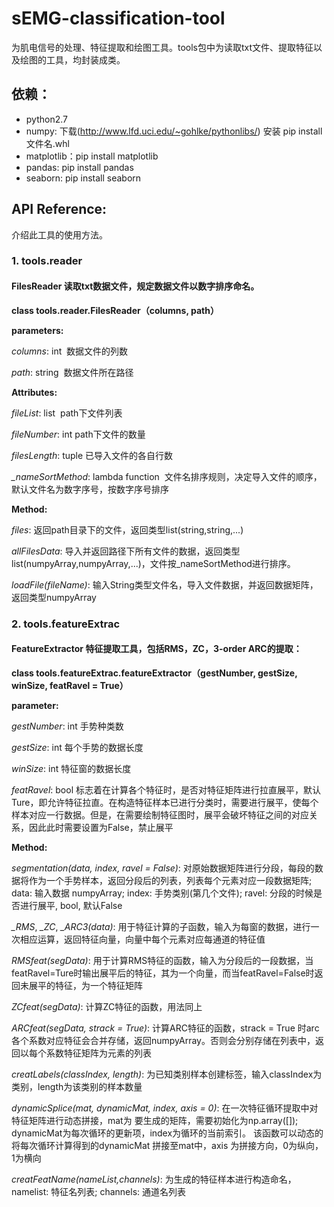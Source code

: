 # sEMG-classification-tool
为肌电信号的处理、特征提取和绘图工具。tools包中为读取txt文件、提取特征以及绘图的工具，均封装成类。

## 依赖：
- python2.7
- numpy: 下载(http://www.lfd.uci.edu/~gohlke/pythonlibs/) 安装 pip install 文件名.whl
- matplotlib：pip install matplotlib
- pandas: pip install pandas
- seaborn: pip install seaborn

## API Reference:

介绍此工具的使用方法。

### 1. tools.reader

#### FilesReader 读取txt数据文件，规定数据文件以数字排序命名。

**class tools.reader.FilesReader（columns, path）**

**parameters:**

*columns*: int  数据文件的列数

*path*: string  数据文件所在路径

**Attributes:**

*fileList*: list  path下文件列表

*fileNumber*: int path下文件的数量

*filesLength*: tuple 已导入文件的各自行数

*_nameSortMethod*: lambda function  文件名排序规则，决定导入文件的顺序，默认文件名为数字序号，按数字序号排序

**Method:**

*files*: 返回path目录下的文件，返回类型list(string,string,...)

*allFilesData*: 导入并返回路径下所有文件的数据，返回类型list(numpyArray,numpyArray,...)，文件按_nameSortMethod进行排序。

*loadFile(fileName)*: 输入String类型文件名，导入文件数据，并返回数据矩阵，返回类型numpyArray


### 2. tools.featureExtrac

#### FeatureExtractor 特征提取工具，包括RMS，ZC，3-order ARC的提取：

**class tools.featureExtrac.featureExtractor（gestNumber, gestSize, winSize, featRavel = True）**

**parameter:**

*gestNumber*: int 手势种类数

*gestSize*: int 每个手势的数据长度

*winSize*: int 特征窗的数据长度

*featRavel*: bool 标志着在计算各个特征时，是否对特征矩阵进行拉直展平，默认Ture，即允许特征拉直。在构造特征样本已进行分类时，需要进行展平，使每个样本对应一行数据。但是，在需要绘制特征图时，展平会破坏特征之间的对应关系，因此此时需要设置为False，禁止展平

**Method:**

*segmentation(data, index, ravel = False)*: 对原始数据矩阵进行分段，每段的数据将作为一个手势样本，返回分段后的列表，列表每个元素对应一段数据矩阵; data: 输入数据 numpyArray; index: 手势类别(第几个文件); ravel: 分段的时候是否进行展平, bool, 默认False

*_RMS*, *_ZC*, *_ARC3(data)*: 用于特征计算的子函数，输入为每窗的数据，进行一次相应运算，返回特征向量，向量中每个元素对应每通道的特征值

*RMSfeat(segData)*: 用于计算RMS特征的函数，输入为分段后的一段数据，当featRavel=Ture时输出展平后的特征，其为一个向量，而当featRavel=False时返回未展平的特征，为一个特征矩阵

*ZCfeat(segData)*: 计算ZC特征的函数，用法同上

*ARCfeat(segData, strack = True)*: 计算ARC特征的函数，strack = True 时arc各个系数对应特征会合并存储，返回numpyArray。否则会分别存储在列表中，返回以每个系数特征矩阵为元素的列表

*creatLabels(classIndex, length)*: 为已知类别样本创建标签，输入classIndex为类别，length为该类别的样本数量

*dynamicSplice(mat, dynamicMat, index, axis = 0)*: 在一次特征循环提取中对特征矩阵进行动态拼接，mat为 要生成的矩阵，需要初始化为np.array([]); dynamicMat为每次循环的更新项，index为循环的当前索引。 该函数可以动态的将每次循环计算得到的dynamicMat 拼接至mat中，axis 为拼接方向，0为纵向，1为横向

*creatFeatName(nameList,channels)*: 为生成的特征样本进行构造命名，namelist: 特征名列表; channels: 通道名列表


